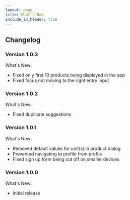 ```yaml
---
layout: page
title: What's New
include_in_header: true
---
```


## Changelog

### **Version 1.0.3**

What's New:

* Fixed only first 10 products being displayed in the app
* Fixed focus not moving to the right entry input

### **Version 1.0.2**

What's New:

* Fixed duplicate suggestions

### **Version 1.0.1**

What's New:

* Removed default values for unit(s) in product dialog
* Prevented navigating to profile from profile
* Fixed sign up form being cut off on smaller devices

### **Version 1.0.0**

What's New:

* Initial release
